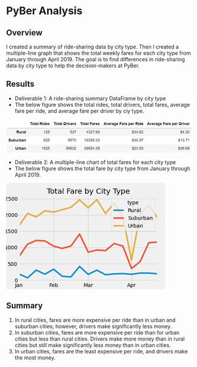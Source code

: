 # PyBer Analysis

## Overview
I created a summary of ride-sharing data by city type.  Then I created a multiple-line graph that shows the total weekly fares for each city type from January through April 2019.  The goal is to find differences in ride-sharing data by city type to help the decision-makers at PyBer.

## Results

- Deliverable 1: A ride-sharing summary DataFrame by city type 
- The below figure shows the total rides, total drivers, total fares, average fare per ride, and average fare per driver by ciy type.

![PyBer Ride Share Summary](analysis/PyBer_Ride_Share_Summary.png)


- Deliverable 2: A multiple-line chart of total fares for each city type
- The below figure shows the total fare by city type from January through April 2019.

![PyBer fare summary](analysis/PyBer_fare_summary.png)

## Summary
1. In rural cities, fares are more expensive per ride than in urban and suburban cities; however, drivers make significantly less money.
2. In suburban cities, fares are more expensive per ride than for urban cities but less than rural cities.  Drivers make more money than in rural cities but still make significantly less money than in urban cities.
3. In urban cities, fares are the least expensive per ride, and drivers make the most money.
